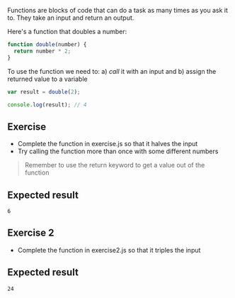 Functions are blocks of code that can do a task as many times as you ask it to. They take an input and return an output.

Here's a function that doubles a number:

```js
function double(number) {
  return number * 2;
}
```

To use the function we need to:
a) _call_ it with an input and
b) assign the returned value to a variable

```js
var result = double(2);

console.log(result); // 4
```

## Exercise

* Complete the function in exercise.js so that it halves the input
* Try calling the function more than once with some different numbers

> Remember to use the return keyword to get a value out of the function

## Expected result

```
6
```

## Exercise 2

* Complete the function in exercise2.js so that it triples the input

## Expected result

```
24
```

